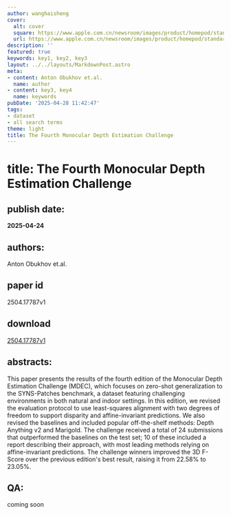 ```yaml
---
author: wanghaisheng
cover:
  alt: cover
  square: https://www.apple.com.cn/newsroom/images/product/homepod/standard/Apple-HomePod-hero-230118_big.jpg.large_2x.jpg
  url: https://www.apple.com.cn/newsroom/images/product/homepod/standard/Apple-HomePod-hero-230118_big.jpg.large_2x.jpg
description: ''
featured: true
keywords: key1, key2, key3
layout: ../../layouts/MarkdownPost.astro
meta:
- content: Anton Obukhov et.al.
  name: author
- content: key3, key4
  name: keywords
pubDate: '2025-04-28 11:42:47'
tags:
- dataset
- all search terms
theme: light
title: The Fourth Monocular Depth Estimation Challenge
---
```


# title: The Fourth Monocular Depth Estimation Challenge 
## publish date: 
**2025-04-24** 
## authors: 
  Anton Obukhov et.al. 
## paper id
2504.17787v1
## download
[2504.17787v1](http://arxiv.org/abs/2504.17787v1)
## abstracts:
This paper presents the results of the fourth edition of the Monocular Depth Estimation Challenge (MDEC), which focuses on zero-shot generalization to the SYNS-Patches benchmark, a dataset featuring challenging environments in both natural and indoor settings. In this edition, we revised the evaluation protocol to use least-squares alignment with two degrees of freedom to support disparity and affine-invariant predictions. We also revised the baselines and included popular off-the-shelf methods: Depth Anything v2 and Marigold. The challenge received a total of 24 submissions that outperformed the baselines on the test set; 10 of these included a report describing their approach, with most leading methods relying on affine-invariant predictions. The challenge winners improved the 3D F-Score over the previous edition's best result, raising it from 22.58% to 23.05%.
## QA:
coming soon
